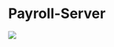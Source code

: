 # Payroll-Server
<img src="https://ci.appveyor.com/api/projects/status/rcxi0gbblgn77bul?svg=true" />

